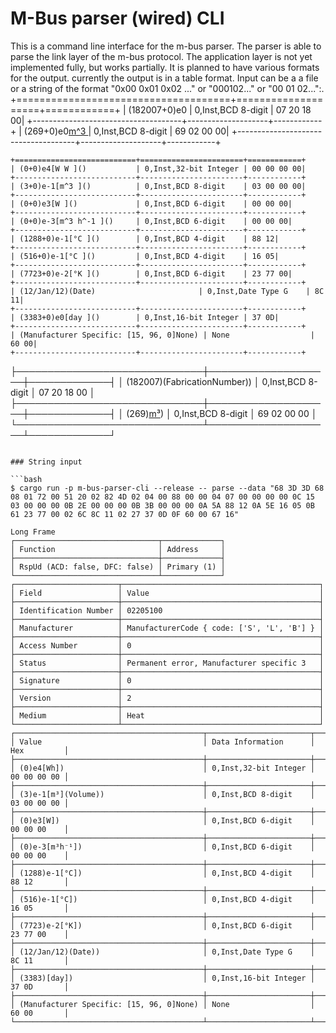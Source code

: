 # M-Bus parser (wired) CLI
This is a command line interface for the m-bus parser. The parser is able to parse the link layer of the m-bus protocol. The application layer is not yet implemented fully, but works partially. It is planned to have various formats for the output. currently the output is in a table format. Input can be a a file or a string of the format "0x00 0x01 0x02 ..." or "000102..." or "00 01 02...":.
+=====================================+====================+============+
| (182007+0)e0[](FabricationNumber, ) | 0,Inst,BCD 8-digit | 07 20 18 00|
+-------------------------------------+--------------------+------------+
| (269+0)e0[m^3 ]()                   | 0,Inst,BCD 8-digit | 69 02 00 00|
+-------------------------------------+--------------------+------------+
```
+===========================+=======================+============+
| (0+0)e4[W W ]()           | 0,Inst,32-bit Integer | 00 00 00 00|
+---------------------------+-----------------------+------------+
| (3+0)e-1[m^3 ]()          | 0,Inst,BCD 8-digit    | 03 00 00 00|
+---------------------------+-----------------------+------------+
| (0+0)e3[W ]()             | 0,Inst,BCD 6-digit    | 00 00 00|
+---------------------------+-----------------------+------------+
| (0+0)e-3[m^3 h^-1 ]()     | 0,Inst,BCD 6-digit    | 00 00 00|
+---------------------------+-----------------------+------------+
| (1288+0)e-1[°C ]()        | 0,Inst,BCD 4-digit    | 88 12|
+---------------------------+-----------------------+------------+
| (516+0)e-1[°C ]()         | 0,Inst,BCD 4-digit    | 16 05|
+---------------------------+-----------------------+------------+
| (7723+0)e-2[°K ]()        | 0,Inst,BCD 6-digit    | 23 77 00|
+---------------------------+-----------------------+------------+
| (12/Jan/12)(Date)                       | 0,Inst,Date Type G    | 8C 11|
+---------------------------+-----------------------+------------+
| (3383+0)e0[day ]()        | 0,Inst,16-bit Integer | 37 0D|
+---------------------------+-----------------------+------------+
| (Manufacturer Specific: [15, 96, 0]None) | None                  | 60 00|
+---------------------------+-----------------------+------------+
```
├──────────────────────────────┼────────────────────┼─────────────┤
│ (182007)(FabricationNumber)) │ 0,Inst,BCD 8-digit │ 07 20 18 00 │
├──────────────────────────────┼────────────────────┼─────────────┤
│ (269)[m³](Volume))           │ 0,Inst,BCD 8-digit │ 69 02 00 00 │
└──────────────────────────────┴────────────────────┴─────────────┘
```

### String input

```bash
$ cargo run -p m-bus-parser-cli --release -- parse --data "68 3D 3D 68 08 01 72 00 51 20 02 82 4D 02 04 00 88 00 00 04 07 00 00 00 00 0C 15 03 00 00 00 0B 2E 00 00 00 0B 3B 00 00 00 0A 5A 88 12 0A 5E 16 05 0B 61 23 77 00 02 6C 8C 11 02 27 37 0D 0F 60 00 67 16"

Long Frame
┌────────────────────────────────┬─────────────┐
│ Function                       │ Address     │
├────────────────────────────────┼─────────────┤
│ RspUd (ACD: false, DFC: false) │ Primary (1) │
└────────────────────────────────┴─────────────┘
┌───────────────────────┬────────────────────────────────────────────┐
│ Field                 │ Value                                      │
├───────────────────────┼────────────────────────────────────────────┤
│ Identification Number │ 02205100                                   │
├───────────────────────┼────────────────────────────────────────────┤
│ Manufacturer          │ ManufacturerCode { code: ['S', 'L', 'B'] } │
├───────────────────────┼────────────────────────────────────────────┤
│ Access Number         │ 0                                          │
├───────────────────────┼────────────────────────────────────────────┤
│ Status                │ Permanent error, Manufacturer specific 3   │
├───────────────────────┼────────────────────────────────────────────┤
│ Signature             │ 0                                          │
├───────────────────────┼────────────────────────────────────────────┤
│ Version               │ 2                                          │
├───────────────────────┼────────────────────────────────────────────┤
│ Medium                │ Heat                                       │
└───────────────────────┴────────────────────────────────────────────┘
┌──────────────────────────────────────────┬───────────────────────┬─────────────┐
│ Value                                    │ Data Information      │ Hex         │
├──────────────────────────────────────────┼───────────────────────┼─────────────┤
│ (0)e4[Wh])                               │ 0,Inst,32-bit Integer │ 00 00 00 00 │
├──────────────────────────────────────────┼───────────────────────┼─────────────┤
│ (3)e-1[m³](Volume))                      │ 0,Inst,BCD 8-digit    │ 03 00 00 00 │
├──────────────────────────────────────────┼───────────────────────┼─────────────┤
│ (0)e3[W])                                │ 0,Inst,BCD 6-digit    │ 00 00 00    │
├──────────────────────────────────────────┼───────────────────────┼─────────────┤
│ (0)e-3[m³h⁻¹])                           │ 0,Inst,BCD 6-digit    │ 00 00 00    │
├──────────────────────────────────────────┼───────────────────────┼─────────────┤
│ (1288)e-1[°C])                           │ 0,Inst,BCD 4-digit    │ 88 12       │
├──────────────────────────────────────────┼───────────────────────┼─────────────┤
│ (516)e-1[°C])                            │ 0,Inst,BCD 4-digit    │ 16 05       │
├──────────────────────────────────────────┼───────────────────────┼─────────────┤
│ (7723)e-2[°K])                           │ 0,Inst,BCD 6-digit    │ 23 77 00    │
├──────────────────────────────────────────┼───────────────────────┼─────────────┤
│ (12/Jan/12)(Date))                       │ 0,Inst,Date Type G    │ 8C 11       │
├──────────────────────────────────────────┼───────────────────────┼─────────────┤
│ (3383)[day])                             │ 0,Inst,16-bit Integer │ 37 0D       │
├──────────────────────────────────────────┼───────────────────────┼─────────────┤
│ (Manufacturer Specific: [15, 96, 0]None) │ None                  │ 60 00       │
└──────────────────────────────────────────┴───────────────────────┴─────────────┘
```
